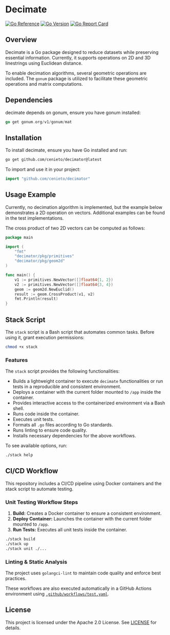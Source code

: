 # Decimate

[![Go Reference](https://pkg.go.dev/badge/github.com/cenieto/decimator.svg)](https://pkg.go.dev/github.com/cenieto/decimator)
[![Go Version](https://img.shields.io/github/go-mod/go-version/cenieto/decimator)](https://github.com/cenieto/decimator)
[![Go Report Card](https://goreportcard.com/badge/github.com/cenieto/decimator)](https://goreportcard.com/report/github.com/cenieto/decimator)

## Overview

Decimate is a Go package designed to reduce datasets while preserving essential information. Currently, it supports operations on 2D and 3D linestrings using Euclidean distance.

To enable decimation algorithms, several geometric operations are included. The `gonum` package is utilized to facilitate these geometric operations and matrix computations.

## Dependencies

decimate depends on gonum, ensure you have gonum installed:
```go
go get gonum.org/v1/gonum/mat
```

## Installation

To install decimate, ensure you have Go installed and run:

```sh
go get github.com/cenieto/decimator@latest
```

To import and use it in your project:

```go
import "github.com/cenieto/decimator"
```

## Usage Example

Currently, no decimation algorithm is implemented, but the example below demonstrates a 2D operation on vectors. Additional examples can be found in the test implementations.

The cross product of two 2D vectors can be computed as follows:

```go
package main

import (
	"fmt"
	"decimator/pkg/primitives"
	"decimator/pkg/geom2d"
)

func main() {
	v1 := primitives.NewVector([]float64{1, 2})
	v2 := primitives.NewVector([]float64{3, 4})
	geom := geom2d.NewEuclid()
	result := geom.CrossProduct(v1, v2)
	fmt.Println(result)
}
```

## Stack Script

The `stack` script is a Bash script that automates common tasks. Before using it, grant execution permissions:

```sh
chmod +x stack
```

### Features

The `stack` script provides the following functionalities:

- Builds a lightweight container to execute `decimate` functionalities or run tests in a reproducible and consistent environment.
- Deploys a container with the current folder mounted to `/app` inside the container.
- Provides interactive access to the containerized environment via a Bash shell.
- Runs code inside the container.
- Executes unit tests.
- Formats all `.go` files according to Go standards.
- Runs linting to ensure code quality.
- Installs necessary dependencies for the above workflows.

To see available options, run:

```sh
./stack help
```

## CI/CD Workflow

This repository includes a CI/CD pipeline using Docker containers and the stack script to automate testing.

### Unit Testing Workflow Steps

1. **Build:** Creates a Docker container to ensure a consistent environment.
2. **Deploy Container:** Launches the container with the current folder mounted to `/app`.
3. **Run Tests:** Executes all unit tests inside the container.

```sh
./stack build
./stack up 
./stack unit ./...
```

### Linting & Static Analysis

The project uses `golangci-lint` to maintain code quality and enforce best practices.

These workflows are also executed automatically in a GitHub Actions environment using [`.github/workflows/test.yaml`](.github/workflows/test.yaml).

## License

This project is licensed under the Apache 2.0 License. See [LICENSE](LICENSE) for details.

